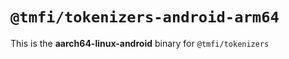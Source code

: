# `@tmfi/tokenizers-android-arm64`

This is the **aarch64-linux-android** binary for `@tmfi/tokenizers`
